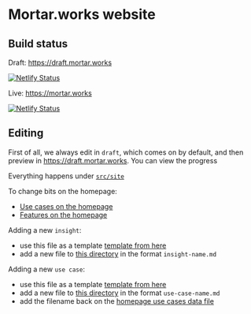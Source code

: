 Mortar.works website
====================

Build status
------------

Draft: https://draft.mortar.works

[![Netlify Status](https://api.netlify.com/api/v1/badges/51d84db0-16b0-426d-8c5f-af26063d6ec0/deploy-status)](https://app.netlify.com/sites/condescending-yonath-768a35/deploys)

Live: https://mortar.works

[![Netlify Status](https://api.netlify.com/api/v1/badges/61d72b5d-f446-4b03-ade3-6300308af89d/deploy-status)](https://app.netlify.com/sites/hardcore-goldstine-1848a6/deploys)


Editing
--------

First of all, we always edit in `draft`, which comes on by default, and then preview in https://draft.mortar.works. You can view the progress


Everything happens under [`src/site`](https://github.com/mortar-works/mortar-website/tree/draft/src/site/)

To change bits on the homepage:
- [Use cases on the homepage](https://github.com/mortar-works/mortar-website/blob/draft/src/site/_data/usecases.yaml)
- [Features on the homepage](https://github.com/mortar-works/mortar-website/blob/draft/src/site/_data/features.yaml)

Adding a new `insight`:
- use this file as a template [template from here](https://github.com/mortar-works/mortar-website/tree/draft/templates/insight-template.md)
- add a new file to [this directory](https://github.com/mortar-works/mortar-website/tree/draft/src/site/insights) in the format `insight-name.md`

Adding a new `use case`:
- use this file as a template [template from here](https://github.com/mortar-works/mortar-website/tree/draft/templates/use-case-template.md)
- add a new file to [this directory](https://github.com/mortar-works/mortar-website/tree/draft/src/site/use-cases) in the format `use-case-name.md`
- add the filename back on the [homepage use cases data file]((https://github.com/mortar-works/mortar-website/blob/draft/src/site/_data/usecases.yaml))

